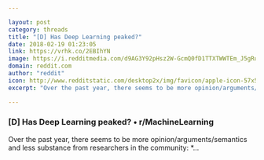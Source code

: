 ```yaml
---

layout: post
category: threads
title: "[D] Has Deep Learning peaked?"
date: 2018-02-19 01:23:05
link: https://vrhk.co/2EBIhYN
image: https://i.redditmedia.com/d9AG3Y92pHsz2W-GcmQ0fD1TTXTWWTEm_J5gRuLMqxk.jpg?w=320&s=2fb9f3b7e5382dcc7e8569bafc06c2f4
domain: reddit.com
author: "reddit"
icon: http://www.redditstatic.com/desktop2x/img/favicon/apple-icon-57x57.png
excerpt: "Over the past year, there seems to be more opinion/arguments/semantics and less substance from researchers in the community: *..."

---
```


### [D] Has Deep Learning peaked? • r/MachineLearning

Over the past year, there seems to be more opinion/arguments/semantics and less substance from researchers in the community: *...